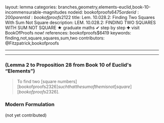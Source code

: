layout: lemma
categories: branches,geometry,elements-euclid,book-10-incommensurable-magnitudes
nodeid: bookofproofs$6475
orderid: 200
parentid: bookofproofs$2122
title: Lem. 10.028.2: Finding Two Squares With Sum Not Square
description: LEM. 10.028.2: FINDING TWO SQUARES WITH SUM NOT SQUARE &#9733; graduate maths &#10004; step by step &#10010; visit BookOfProofs now!
references: bookofproofs$6419
keywords: finding,not,square,squares,sum,two
contributors: @Fitzpatrick,bookofproofs

---


---

### (Lemma 2 to Proposition 28 from Book 10 of Euclid's “Elements”)

> To find two [square numbers][bookofproofs$2326] such that the sum of them is not [square][bookofproofs$2326].

### Modern Formulation

(not yet contributed)
